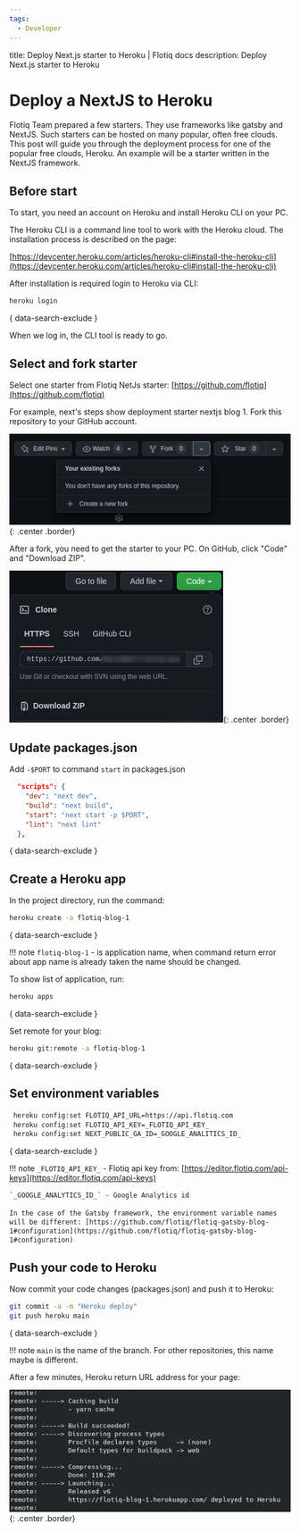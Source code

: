 ```yaml
---
tags:
  - Developer
---
```


title: Deploy Next.js starter to Heroku | Flotiq docs
description: Deploy Next.js starter to Heroku

# Deploy a NextJS to Heroku

Flotiq Team prepared a few starters. They use frameworks like gatsby and NextJS.
Such starters can be hosted on many popular, often free clouds.
This post will guide you through the deployment process for one of the popular free clouds, Heroku.
An example will be a starter written in the NextJS framework.

## Before start
To start, you need an account on Heroku and install Heroku CLI on your PC.

The Heroku CLI is a command line tool to work with the Heroku cloud.
The installation process is described on the page:

[https://devcenter.heroku.com/articles/heroku-cli#install-the-heroku-cli](https://devcenter.heroku.com/articles/heroku-cli#install-the-heroku-cli)

After installation is required login to Heroku via CLI:

```bash
heroku login
```
{ data-search-exclude }

When we log in, the CLI tool is ready to go.
## Select and fork starter

Select one starter from Flotiq NetJs starter:
[https://github.com/flotiq](https://github.com/flotiq)

For example, next's steps show deployment starter nextjs blog 1.
Fork this repository to your GitHub account.

![Fork starter on GitHub](images/heroku/github-fork.png){: .center .border}

After a fork, you need to get the starter to your PC.
On GitHub, click "Code" and "Download ZIP".

![Download starter](images/heroku/github-download.png){: .center .border}

## Update packages.json

Add `-$PORT` to command `start` in packages.json

```json
  "scripts": {
    "dev": "next dev",
    "build": "next build",
    "start": "next start -p $PORT",
    "lint": "next lint"
  },
```
{ data-search-exclude }
## Create a Heroku app

In the project directory, run the command:

```bash
heroku create -a flotiq-blog-1
```
{ data-search-exclude }

!!! note
    `flotiq-blog-1` - is application name,
    when command return error about app name  is already taken
    the name should be changed.

To show list of application, run:

```bash
heroku apps
```
{ data-search-exclude }

Set remote for your blog:

```bash
heroku git:remote -a flotiq-blog-1
```
{ data-search-exclude }

## Set environment variables

```bash
 heroku config:set FLOTIQ_API_URL=https://api.flotiq.com
 heroku config:set FLOTIQ_API_KEY=_FLOTIQ_API_KEY_
 heroku config:set NEXT_PUBLIC_GA_ID=_GOOGLE_ANALITICS_ID_
```
{ data-search-exclude }

!!! note
    `_FLOTIQ_API_KEY_` - Flotiq api key from: [https://editor.flotiq.com/api-keys](https://editor.flotiq.com/api-keys)

    `_GOOGLE_ANALYTICS_ID_` - Google Analytics id

    In the case of the Gatsby framework, the environment variable names will be different: [https://github.com/flotiq/flotiq-gatsby-blog-1#configuration](https://github.com/flotiq/flotiq-gatsby-blog-1#configuration)

## Push your code to Heroku

Now commit your code changes (packages.json) and push it to Heroku:

```bash
git commit -a -m "Heroku deploy"
git push heroku main
```
{ data-search-exclude }

!!! note
    `main` is the name of the branch. For other repositories, this name maybe is different.

After a few minutes, Heroku return URL address for your page:

![Done deploy](images/heroku/result.png){: .center .border}
